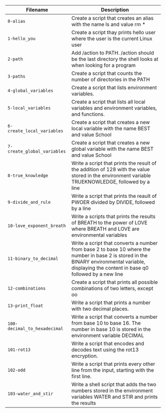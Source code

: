 | Filename | Description |
| ------- | ----------- |
| `0-alias` | Create a script that creates an alias with the name ls and value rm * |
| `1-hello_you` | Create a script thay prints hello user where the user is the current Linux user |
| `2-path` | Add /action to PATH. /action should be the last directory the shell looks at when looking for a program |
| `3-paths` | Create a script that counts the number of directories in the PATH |
| `4-global_variables` | Create a script that lists environment variables. |
| `5-local_variables` | Create a script that lists all local variables and environment variables, and functions. |
| `6-create_local_variables` | Create a script that creates a new local variable with the name BEST and value School |
| `7-create_global_variables` | Create a script that creates a new global variable with the name BEST and value School |
| `8-true_knowledge` | Write a script that prints the result of the addition of 128 with the value stored in the environment variable TRUEKNOWLEDGE, followed by a line |
| `9-divide_and_rule` | Write a script that prints the reault of PWOER divided by DIVIDE, followed by a line |
| `10-love_exponent_breath` | Write a scripts that prints the results of BREATH to the power of LOVE where BREATH and LOVE are environmental variables |
| `11-binary_to_decimal` | Write a script that converts a number from base 2 to base 10 where the number in base 2 is stored in the BINARY environmental variable, displaying the content in base q0 followed by a new line |
| `12-combinations` | Create a script that prints all possible combinations of two letters, except oo |
| `13-print_float` | Write a script that prints a number with two decimal places. |
| `100-decimal_to_hexadecimal` | Write a script that converts a number from base 10 to base 16. The number in base 10 is stored in the environment variable DECIMAL |
| `101-rot13` | Write a script that encodes and decodes text using the rot13 encryption. |
| `102-odd` | Write a script that prints every other line from the input, starting with the first line. |
| `103-water_and_stir` | Write a shell script that adds the two numbers stored in the environment variables WATER and STIR and prints the results
